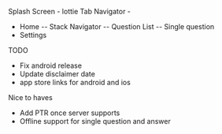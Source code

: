 Splash Screen - lottie
Tab Navigator -
  - Home
    -- Stack Navigator
      -- Question List
      -- Single question
  - Settings

TODO
- Fix android release 
- Update disclaimer date
- app store links for android and ios


Nice to haves
- Add PTR once server supports
- Offline support for single question and answer
